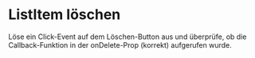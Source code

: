 # ListItem löschen

Löse ein Click-Event auf dem Löschen-Button aus und überprüfe, ob die Callback-Funktion in der onDelete-Prop (korrekt) aufgerufen wurde.
